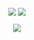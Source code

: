 <p align='center'>
        <img src="https://img.shields.io/badge/c++%20-%2300599C.svg?&style=for-the-badge&logo=c%2B%2B&ogoColor=white"/>
        <img src="https://img.shields.io/badge/Visual_Studio-5C2D91?style=for-the-badge&logo=visual%20studio&logoColor=white)"/>
</p>
<p align='center'><img align="center" src="https://github-profile-summary-cards.vercel.app/api/cards/profile-details?username=NotDeletedLOL&theme=vue"/></p
